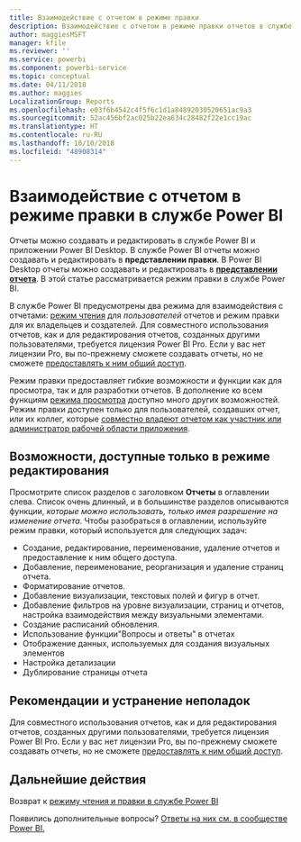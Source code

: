 ```yaml
---
title: Взаимодействие с отчетом в режиме правки
description: Взаимодействие с отчетом в режиме правки отчетов в службе Power BI
author: maggiesMSFT
manager: kfile
ms.reviewer: ''
ms.service: powerbi
ms.component: powerbi-service
ms.topic: conceptual
ms.date: 04/11/2018
ms.author: maggies
LocalizationGroup: Reports
ms.openlocfilehash: e03f6b4542c4f5f6c1d1a84892030520651ac9a3
ms.sourcegitcommit: 52ac456bf2ac025b22ea634c28482f22e1cc19ac
ms.translationtype: HT
ms.contentlocale: ru-RU
ms.lasthandoff: 10/10/2018
ms.locfileid: "48908314"
---
```

# <a name="interact-with-a-report-in-editing-view-in-power-bi-service"></a>Взаимодействие с отчетом в режиме правки в службе Power BI
Отчеты можно создавать и редактировать в службе Power BI и приложении Power BI Desktop. В службе Power BI отчеты можно создавать и редактировать в **представлении правки**. В Power BI Desktop отчеты можно создавать и редактировать в [**представлении отчета**](desktop-report-view.md). В этой статье рассматривается режим правки в службе Power BI. 

В службе Power BI предусмотрены два режима для взаимодействия с отчетами: [режим чтения](consumer/end-user-reading-view.md) для *пользователей* отчетов и режим правки для их владельцев и создателей.  Для совместного использования отчетов, как и для редактирования отчетов, созданных другими пользователями, требуется лицензия Power BI Pro. Если у вас нет лицензии Pro, вы по-прежнему сможете создавать отчеты, но не сможете [предоставлять к ним общий доступ](service-share-reports.md).    

Режим правки предоставляет гибкие возможности и функции как для просмотра, так и для разработки отчетов. В дополнение ко всем функциям [режима просмотра](consumer/end-user-reading-view.md) доступно много других возможностей. Режим правки доступен только для пользователей, создавших отчет, или их коллег, которые [совместно владеют отчетом как участник или администратор рабочей области приложения](service-create-distribute-apps.md).

## <a name="functionality-only-available-in-editing-view"></a>Возможности, доступные только в режиме редактирования
Просмотрите список разделов с заголовком **Отчеты** в оглавлении слева. Список очень длинный, и в большинстве разделов описываются функции, *которые можно использовать, только имея разрешение на изменение отчета*.  Чтобы разобраться в оглавлении, используйте режим правки, который используется для следующих задач:

* Создание, редактирование, переименование, удаление отчетов и предоставление к ним общего доступа.
* Добавление, переименование, реорганизация и удаление страниц отчета.
* Форматирование отчетов.
* Добавление визуализации, текстовых полей и фигур в отчет.
* Добавление фильтров на уровне визуализации, страниц и отчетов, настройка взаимодействия между визуальными элементами.
* Создание расписаний обновления.
* Использование функции"Вопросы и ответы" в отчетах
* Отображение данных, используемых для создания визуальных элементов 
* Настройка детализации
* Дублирование страницы отчета

## <a name="considerations-and-troubleshooting"></a>Рекомендации и устранение неполадок
Для совместного использования отчетов, как и для редактирования отчетов, созданных другими пользователями, требуется лицензия Power BI Pro.  Если у вас нет лицензии Pro, вы по-прежнему сможете создавать отчеты, но не сможете [предоставлять к ним общий доступ](service-share-reports.md).


## <a name="next-steps"></a>Дальнейшие действия
Возврат к [режиму чтения и правки в службе Power BI](consumer/end-user-reading-view.md)

Появились дополнительные вопросы? [Ответы на них см. в сообществе Power BI.](http://community.powerbi.com/)

